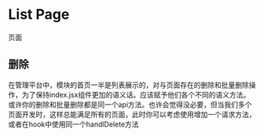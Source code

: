 # List Page

页面



## 删除

在管理平台中，模块的首页一半是列表展示的，对与页面存在的删除和批量删除操作，为了保持index.jsx组件更加的语义话。应该赋予他们各个不同的语义方法。或许你的删除和批量删除都是同一个api方法。也许会觉得没必要，但当我们多个页面开发时，这样总能满足所有的页面，此时你可以考虑使用增加一个请求方法，或者在hook中使用同一个handlDelete方法